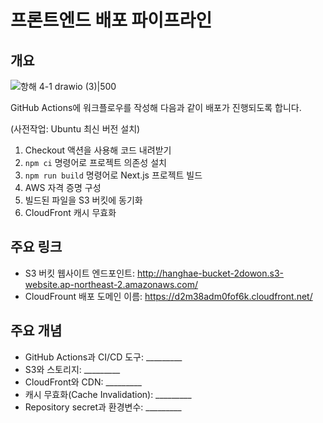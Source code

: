 # 프론트엔드 배포 파이프라인

## 개요

![항해 4-1 drawio (3)|500](https://github.com/user-attachments/assets/f43aa772-bdf7-4646-a1ab-4e0d700c909f)


GitHub Actions에 워크플로우를 작성해 다음과 같이 배포가 진행되도록 합니다.

 (사전작업: Ubuntu 최신 버전 설치)

1. Checkout 액션을 사용해 코드 내려받기
2. `npm ci` 명령어로 프로젝트 의존성 설치
3. `npm run build` 명령어로 Next.js 프로젝트 빌드
4. AWS 자격 증명 구성
5. 빌드된 파일을 S3 버킷에 동기화
6. CloudFront 캐시 무효화

## 주요 링크

- S3 버킷 웹사이트 엔드포인트: http://hanghae-bucket-2dowon.s3-website.ap-northeast-2.amazonaws.com/
- CloudFrount 배포 도메인 이름: https://d2m38adm0fof6k.cloudfront.net/

## 주요 개념

- GitHub Actions과 CI/CD 도구: _________
- S3와 스토리지: _________
- CloudFront와 CDN: _________
- 캐시 무효화(Cache Invalidation): _________
- Repository secret과 환경변수: _________
